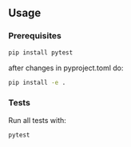 ## Usage

### Prerequisites
```bash
pip install pytest
```
after changes in pyproject.toml do:
```bash
pip install -e .
```
### Tests
Run all tests with:
```bash
pytest
```
